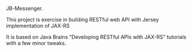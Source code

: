 
JB-Messenger.

This project is exercise in building RESTful web API with Jersey implementation of JAX-RS

It is based on Java Brains "Developing RESTful APIs with JAX-RS" tutorials with a few minor tweaks.